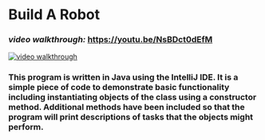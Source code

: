 # Build A Robot

### <em>video walkthrough:</em> https://youtu.be/NsBDct0dEfM
<a href="https://youtu.be/NsBDct0dEfM">
<img src="https://user-images.githubusercontent.com/107213928/187097164-3173a64c-c424-4361-acaf-b7aca3765471.png" alt="video walkthrough"></a>

### This program is written in Java using the IntelliJ IDE. It is a simple piece of code to demonstrate basic functionality including instantiating objects of the class using a constructor method.  Additional methods have been included so that the program will print descriptions of tasks that the objects might perform.
